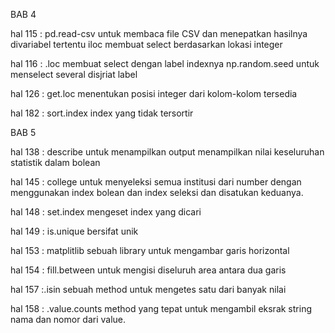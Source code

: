 BAB 4

hal 115 : pd.read-csv
          untuk membaca file CSV dan menepatkan hasilnya divariabel tertentu
          iloc
          membuat select berdasarkan lokasi integer
          
hal 116 : .loc
          membuat select dengan label indexnya
          np.random.seed
          untuk menselect several disjriat label
          
hal 126 : get.loc
          menentukan posisi integer dari kolom-kolom tersedia
          
hal 182 : sort.index
          index yang tidak tersortir
          
BAB 5

hal 138 : describe 
          untuk menampilkan output menampilkan nilai keseluruhan statistik dalam bolean
          
hal 145 : college 
          untuk menyeleksi semua institusi dari number dengan menggunakan index bolean dan index seleksi dan disatukan keduanya.
          
hal 148 : set.index
          mengeset index yang dicari
          
hal 149 : is.unique
          bersifat unik
          
hal 153 : matplitlib
          sebuah library untuk mengambar garis horizontal 
          
hal 154 : fill.between
          untuk mengisi diseluruh area antara dua garis
          
hal 157 :.isin
          sebuah method untuk mengetes satu dari banyak nilai
          
hal 158 : .value.counts
          method yang tepat untuk mengambil eksrak string nama dan nomor dari value.

